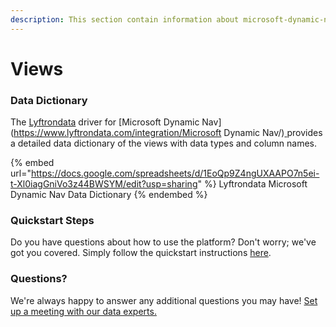 ```yaml
---
description: This section contain information about microsoft-dynamic-nav connector views information
---
```


# Views

### Data Dictionary

The [Lyftrondata](https://www.lyftrondata.com/) driver for [Microsoft Dynamic Nav](https://www.lyftrondata.com/integration/Microsoft Dynamic Nav/)[ ](https://www.lyftrondata.com/integration/microsoft-dynamic-nav/)provides a detailed data dictionary of the views with data types and column names.

{% embed url="https://docs.google.com/spreadsheets/d/1EoQp9Z4ngUXAAPO7n5ei-t-Xl0iagGniVo3z44BWSYM/edit?usp=sharing" %}
Lyftrondata Microsoft Dynamic Nav Data Dictionary
{% endembed %}

### Quickstart Steps

Do you have questions about how to use the platform? Don't worry; we've got you covered. Simply follow the quickstart instructions [here](../../../../quickstart-steps.md).

### Questions? <a href="#questions" id="questions"></a>

We're always happy to answer any additional questions you may have! [Set up a meeting with our data experts.](https://www.lyftrondata.com/book-a-meeting/)


